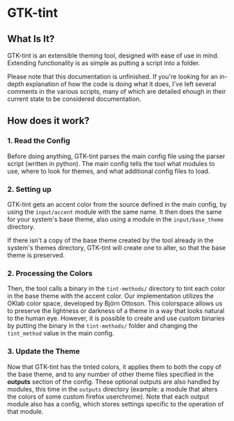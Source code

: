 # GTK-tint
## What Is It?
GTK-tint is an extensible theming tool, designed with ease of use in mind. Extending functionality is as simple as putting a script into a folder.

Please note that this documentation is unfinished. If you're looking for an in-depth explanation of how the code is doing what it does, I've left several comments in the various scripts, many of which are detailed ehough in their current state to be considered documentation.

## How does it work?
### 1. Read the Config
Before doing anything, GTK-tint parses the main config file using the parser script (written in python). The main config tells the tool what modules to use, where to look for themes, and what additional config files to load.

### 2. Setting up
GTK-tint gets an accent color from the source defined in the main config, by using the `input/accent` module with the same name. It then does the same for your system's base theme, also using a module in the `input/base_theme` directory. 

If there isn't a copy of the base theme created by the tool already in the system's themes directory, GTK-tint will create one to alter, so that the base theme is preserved.

### 2. Processing the Colors
Then, the tool calls a binary in the `tint-methods/` directory to tint each color in the base theme with the accent color. Our implementation utilizes the OKlab color space, developed by Björn Ottoson. This colorspace allows us to preserve the lightness or darkness of a theme in a way that looks natural to the human eye. However, it is possible to create and use custom binaries by putting the binary in the `tint-methods/` folder and changing the `tint_method` value in the main config.

### 3. Update the Theme
Now that GTK-tint has the tinted colors, it applies them to both the copy of the base theme, and to any number of other theme files specified in the **outputs** section of the config. These optional outputs are also handled by modules, this time in the `outputs` directory (example: a module that alters the colors of some custom firefox userchrome). Note that each output module also has a config, which stores settings specific to the operation of that module.

